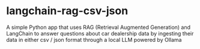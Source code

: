 # langchain-rag-csv-json
A simple Python app that uses RAG (Retrieval Augmented Generation) and LangChain to answer questions about car dealership data by ingesting their data in either csv / json format through a local LLM powered by Ollama
